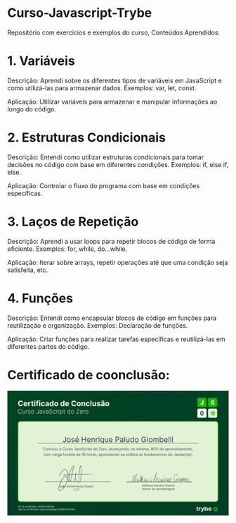 # Curso-Javascript-Trybe

Repositório com exercícios e exemplos do curso, Conteúdos Aprendidos:    

# 1. Variáveis
Descrição: Aprendi sobre os diferentes tipos de variáveis em JavaScript e como utilizá-las para armazenar dados.
Exemplos: var, let, const. 

Aplicação: Utilizar variáveis para armazenar e manipular informações ao longo do código.

# 2. Estruturas Condicionais
Descrição: Entendi como utilizar estruturas condicionais para tomar decisões no código com base em diferentes condições.
Exemplos: if, else if, else.  

Aplicação: Controlar o fluxo do programa com base em condições específicas.  

# 3. Laços de Repetição
Descrição: Aprendi a usar loops para repetir blocos de código de forma eficiente.
Exemplos: for, while, do...while.

Aplicação: Iterar sobre arrays, repetir operações até que uma condição seja satisfeita, etc.  

# 4. Funções
Descrição: Entendi como encapsular blocos de código em funções para reutilização e organização.
Exemplos: Declaração de funções.

Aplicação: Criar funções para realizar tarefas específicas e reutilizá-las em diferentes partes do código.

# Certificado de coonclusão:    

![Certificado](certificado.png)

